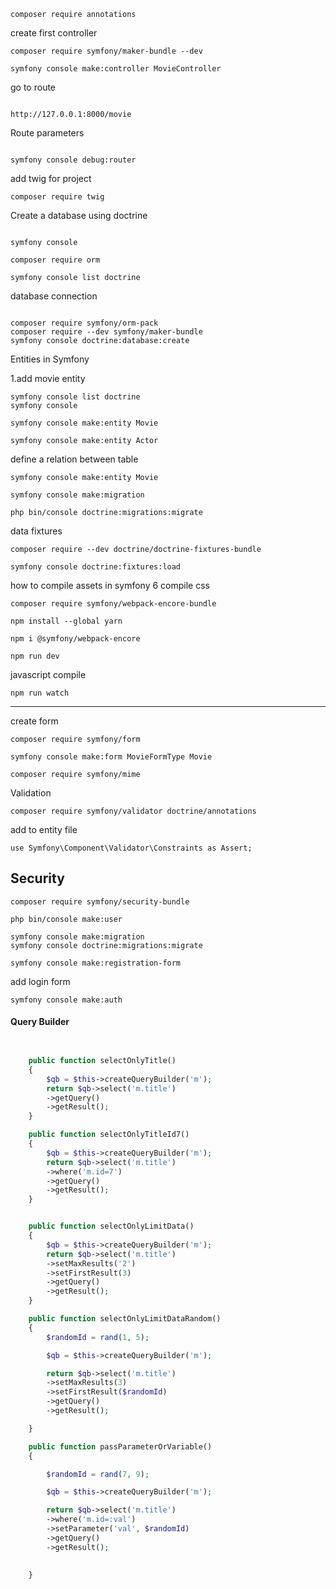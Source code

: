 
```
composer require annotations
```

<p>
 create first controller
</p>



```
composer require symfony/maker-bundle --dev

symfony console make:controller MovieController
```

<p>go to route </p>


```

http://127.0.0.1:8000/movie

```

<p>Route parameters</p>

```

symfony console debug:router

```

<p>add twig for project</p>

```
composer require twig

```


<p>Create a database using doctrine</p>


```

symfony console

composer require orm

symfony console list doctrine

```

<p>database connection </p>

```

composer require symfony/orm-pack
composer require --dev symfony/maker-bundle
symfony console doctrine:database:create

```

<p>Entities in Symfony</p>


<p>1.add movie entity</p>

```
symfony console list doctrine
symfony console

symfony console make:entity Movie
```

```
symfony console make:entity Actor
```

<p>define a relation between table</p>

```
symfony console make:entity Movie

```

```
symfony console make:migration

php bin/console doctrine:migrations:migrate

```

<p>data fixtures</p>

```
composer require --dev doctrine/doctrine-fixtures-bundle
```
```
symfony console doctrine:fixtures:load
```

<p>how to compile assets in symfony 6 compile css</p>

```
composer require symfony/webpack-encore-bundle
```
```
npm install --global yarn

npm i @symfony/webpack-encore
```

```
npm run dev
```

<p>javascript compile</p>

```
npm run watch
```

<hr>

<p>create form</p>

```
composer require symfony/form
```

```
symfony console make:form MovieFormType Movie
```

```
composer require symfony/mime
```


<p>Validation</p>

```
composer require symfony/validator doctrine/annotations
```

<p>add to entity file</p>

```
use Symfony\Component\Validator\Constraints as Assert;
```

## Security

```
composer require symfony/security-bundle
```

```
php bin/console make:user
```

```
symfony console make:migration
symfony console doctrine:migrations:migrate
```

```
symfony console make:registration-form
```

<p>add login form</p>

```
symfony console make:auth
```
<h4> Query Builder </h4>

```php


    public function selectOnlyTitle()
    {
        $qb = $this->createQueryBuilder('m');
        return $qb->select('m.title')
        ->getQuery()
        ->getResult();
    }

    public function selectOnlyTitleId7()
    {
        $qb = $this->createQueryBuilder('m');
        return $qb->select('m.title')
        ->where('m.id=7')
        ->getQuery()
        ->getResult();
    }


    public function selectOnlyLimitData()
    {
        $qb = $this->createQueryBuilder('m');
        return $qb->select('m.title')
        ->setMaxResults('2')
        ->setFirstResult(3)
        ->getQuery()
        ->getResult();
    }

    public function selectOnlyLimitDataRandom()
    {
        $randomId = rand(1, 5);

        $qb = $this->createQueryBuilder('m');

        return $qb->select('m.title')
        ->setMaxResults(3)
        ->setFirstResult($randomId)
        ->getQuery()
        ->getResult();

    }

    public function passParameterOrVariable()
    {

        $randomId = rand(7, 9);

        $qb = $this->createQueryBuilder('m');

        return $qb->select('m.title')
        ->where('m.id=:val')
        ->setParameter('val', $randomId)
        ->getQuery()
        ->getResult();
       

    }

```











